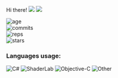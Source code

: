  Hi there!
<img src="https://visitor-badge.glitch.me/badge?page_id=REgorion.visitor-badge&color=5194f0" /> <img src="https://img.shields.io/github/followers/REgorion?style=social" />

![age](https://img.shields.io/static/v1?style=for-the-badge&label=Account%20age%3A&color=555&labelColor=%23ffd33d&message=6%20years)<br/>
![commits](https://img.shields.io/static/v1?style=for-the-badge&label=Сommits%3A&color=555&labelColor=%230366d6&message=628)<br/>
![reps](https://img.shields.io/static/v1?style=for-the-badge&label=Repos%3A&color=555&labelColor=%236a737d&message=22)<br/>
![stars](https://img.shields.io/static/v1?style=for-the-badge&label=Stars%3A&color=555&labelColor=%23fff5b1&message=1%20recived)<br/>


### Languages usage:
![C#](https://img.shields.io/static/v1?style=flat&label=C%23&color=555&labelColor=%23178600&message=82.5%25)
![ShaderLab](https://img.shields.io/static/v1?style=flat&label=ShaderLab&color=555&labelColor=%23222c37&message=7.8%25)
![Objective-C](https://img.shields.io/static/v1?style=flat&label=Objective-C&color=555&labelColor=%23438eff&message=2.4%25)
![Other](https://img.shields.io/static/v1?style=flat&label=Other&color=555&labelColor=%23ededed&message=7.1%25)
